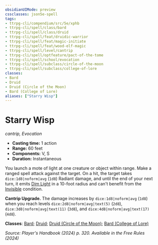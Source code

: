 ```yaml
---
obsidianUIMode: preview
cssclasses: json5e-spell
tags:
- ttrpg-cli/compendium/src/5e/xphb
- ttrpg-cli/spell/class/bard
- ttrpg-cli/spell/class/druid
- ttrpg-cli/spell/feat/druidic-warrior
- ttrpg-cli/spell/feat/magic-initiate
- ttrpg-cli/spell/feat/wood-elf-magic
- ttrpg-cli/spell/level/cantrip
- ttrpg-cli/spell/optfeature/pact-of-the-tome
- ttrpg-cli/spell/school/evocation
- ttrpg-cli/spell/subclass/circle-of-the-moon
- ttrpg-cli/spell/subclass/college-of-lore
classes:
- Bard
- Druid
- Druid (Circle of the Moon)
- Bard (College of Lore)
aliases: ["Starry Wisp"]
---
```

# Starry Wisp
*cantrip, Evocation*  

- **Casting time:** 1 action
- **Range:** 60 feet
- **Components:** V, S
- **Duration:** Instantaneous

You launch a mote of light at one creature or object within range. Make a ranged spell attack against the target. On a hit, the target takes `dice:1d8|noform|avg` (`1d8`) Radiant damage, and until the end of your next turn, it emits [Dim Light](3-Compendium/rules/variant-rules/dim-light-xphb.md) in a 10-foot radius and can't benefit from the [Invisible](3-Compendium/rules/conditions.md#Invisible) condition.

**Cantrip Upgrade.** The damage increases by `dice:1d8|noform|avg` (`1d8`) when you reach levels `dice:2d8|noform|avg|text(5)` (`2d8`), `dice:3d8|noform|avg|text(11)` (`3d8`), and `dice:4d8|noform|avg|text(17)` (`4d8`).

**Classes**: [Bard](list-spells-classes-bard); [Druid](list-spells-classes-druid); [Druid (Circle of the Moon)](list-spells-classes-druid-xphb-circle-of-the-moon-xphb); [Bard (College of Lore)](list-spells-classes-bard-xphb-college-of-lore-xphb)

*Source: Player's Handbook (2024) p. 320. Available in the Free Rules (2024)*